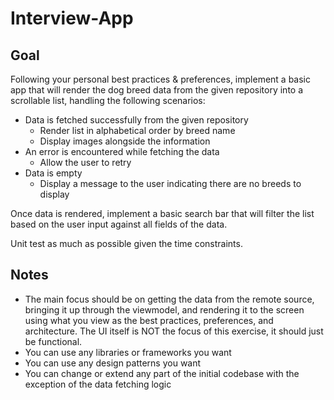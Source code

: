 # Interview-App

## Goal
Following your personal best practices & preferences, implement a basic app that will render the dog breed data from the given repository into a scrollable list, handling the following scenarios:
- Data is fetched successfully from the given repository
  - Render list in alphabetical order by breed name
  - Display images alongside the information
- An error is encountered while fetching the data
  - Allow the user to retry
- Data is empty
  - Display a message to the user indicating there are no breeds to display

Once data is rendered, implement a basic search bar that will filter the list based on the user input against all fields of the data.

Unit test as much as possible given the time constraints.

## Notes
- The main focus should be on getting the data from the remote source, bringing it up through the viewmodel, and rendering it to the screen using what you view as the best practices, preferences, and architecture. The UI itself is NOT the focus of this exercise, it should just be functional.
- You can use any libraries or frameworks you want
- You can use any design patterns you want
- You can change or extend any part of the initial codebase with the exception of the data fetching logic